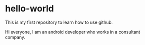 # hello-world
This is my first repository to learn how to use github.

Hi everyone,
  I am an android developer who works in a consultant company.
